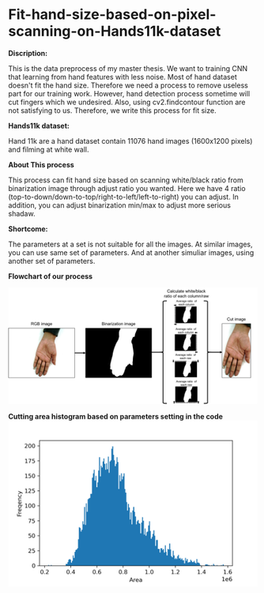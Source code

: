 # Fit-hand-size-based-on-pixel-scanning-on-Hands11k-dataset

**Discription:**

This is the data preprocess of my master thesis.
We want to training CNN that learning from hand features with less noise.
Most of hand dataset doesn't fit the hand size. Therefore we need a process to remove useless part for our training work.
However, hand detection process sometime will cut fingers which we undesired.
Also, using cv2.findcontour function are not satisfying to us.
Therefore, we write this process for fit size.

**Hands11k dataset:** 

Hand 11k are a hand dataset contain 11076 hand images (1600x1200 pixels) and filming at white wall.

**About This process** 

This process can fit hand size based on scanning white/black ratio from binarization image through adjust ratio you wanted.
Here we have 4 ratio (top-to-down/down-to-top/right-to-left/left-to-right) you can adjust.
In addition, you can adjust binarization min/max to adjust more serious shadaw.

**Shortcome:**

The parameters at a set is not suitable for all the images.
At similar images, you can use same set of parameters.
And at another simuliar images, using another set of parameters.

**Flowchart of our process**

![image](https://github.com/JacobChen1998/Fit-hand-size-based-on-pixel-scanning-on-Hands11k-dataset/blob/main/data_preprocess_flowchart.png)

**Cutting area histogram based on parameters setting in the code**
![image](https://github.com/JacobChen1998/Fit-hand-size-based-on-pixel-scanning-on-Hands11k-dataset/blob/main/area.png)
